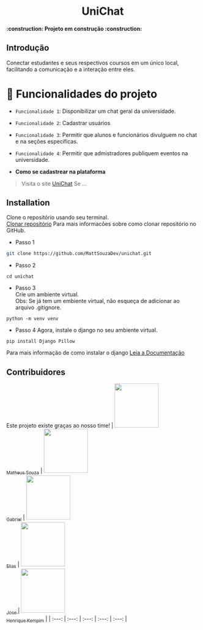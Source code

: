 <div align="center">
  <h1 align="center">
    UniChat
    <br />
  </h1>
</div>

<h4 align="left"> 
	:construction:  Projeto em construção  :construction:
</h4>


## Introdução 

Conectar estudantes e seus respectivos coursos em um único local, facilitando a comunicação e a interação entre eles.

# :hammer: Funcionalidades do projeto
- `Funcionalidade 1`: Disponibilizar um chat geral da universidade.
- `Funcionalidade 2`: Cadastrar usuários
- `Funcionalidade 3`: Permitir que alunos e funcionários divulguem no chat e na seções especificas.
- `Funcionalidade 4`: Permitir que admistradores publiquem eventos na universidade.

- **Como se cadastrear na plataforma**

> Visita o site [UniChat](https://localhost:8000)
> Se ...

## Installation

Clone o repositório usando seu terminal. <br>
[Clonar repositório](https://docs.github.com/pt/repositories/creating-and-managing-repositories/cloning-a-repository) Para mais informacões sobre como clonar repositório no GitHub.

- Passo 1
```bash
git clone https://github.com/MattSouzaDev/unichat.git
```
- Passo 2 
```
cd unichat
```
- Passo 3 <br>
Crie um ambiente virtual. <br>
Obs: Se já tem um embiente virtual, não esqueça de adicionar ao arquivo .gitignore.
```
python -m venv venv
```
- Passo 4
Agora, instale o django no seu ambiente virtual.
```
pip install Django Pillow
```
Para mais informação de como instalar o django [Leia a Documentação](https://docs.djangoproject.com/en/5.2/intro/install/)
## Contribuidores

Este projeto existe graças ao nosso time! 
| [<img loading="lazy" src="https://avatars.githubusercontent.com/MattSouzaDev" width=115><br><sub>Matheus Souza</sub>](https://github.com/MattSouzaDev) |  [<img loading="lazy" src="#" width=115><br><sub>Gabriel</sub>](https://avatars.githubusercontent.com/u/92831339?v=4) |  [<img loading="lazy" src="?v=4" width=115><br><sub>Elias</sub>](https://github.com) | [<img loading="lazy" src="" width=115><br><sub>Jose </sub>](https://github.com/MattSouzaDev) |  [<img loading="lazy" src="https://avatars.githubusercontent.com/zeyfu" width=115><br><sub>Henrique Kempim</sub>](https://github.com) |
| :---: | :---: | :---: | :---: | :---: |

